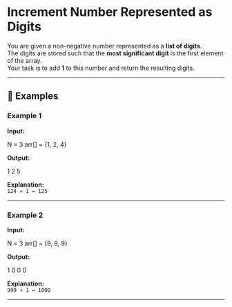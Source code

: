 # Increment Number Represented as Digits

You are given a non-negative number represented as a **list of digits**.  
The digits are stored such that the **most significant digit** is the first element of the array.  
Your task is to add **1** to this number and return the resulting digits.

---

## 🔹 Examples

### Example 1
**Input:**  

N = 3
arr[] = {1, 2, 4}

**Output:**  

1 2 5

**Explanation:**  
`124 + 1 = 125`

---

### Example 2
**Input:**  

N = 3
arr[] = {9, 9, 9}

**Output:**  

1 0 0 0

**Explanation:**  
`999 + 1 = 1000`

---
